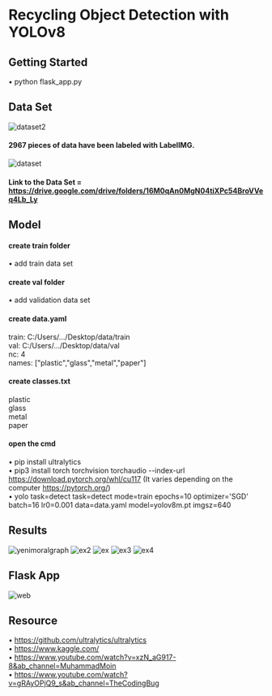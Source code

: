 # Recycling Object Detection with YOLOv8
## Getting Started
• python flask_app.py
## Data Set 
![dataset2](https://github.com/eminebusrasalihoglu/YOLOv8-Object-Detection/assets/58669314/ef9db7eb-b87e-4e4f-b707-89cee0633ee0)
#### 2967 pieces of data have been labeled with LabelIMG.
![dataset](https://github.com/eminebusrasalihoglu/YOLOv8-Object-Detection/assets/58669314/c1344654-2d7c-4dc1-97ca-4eca216c728c)
#### Link to the Data Set = https://drive.google.com/drive/folders/16M0qAn0MgN04tiXPc54BroVVeq4Lb_Ly
## Model
#### create train folder
• add train data set
#### create val folder
• add validation data set
#### create data.yaml 
train: C:/Users/.../Desktop/data/train  
val: C:/Users/.../Desktop/data/val  
nc: 4  
names: ["plastic","glass","metal","paper"]  
#### create classes.txt
plastic  
glass  
metal  
paper  
#### open the cmd 
• pip install ultralytics  
• pip3 install torch torchvision torchaudio --index-url https://download.pytorch.org/whl/cu117  (It varies depending on the computer https://pytorch.org/)    
• yolo task=detect task=detect mode=train epochs=10 optimizer='SGD' batch=16 lr0=0.001 data=data.yaml model=yolov8m.pt imgsz=640   
## Results
![yenimoralgraph](https://github.com/eminebusrasalihoglu/YOLOv8-Object-Detection/assets/58669314/e04121f6-2f50-45d8-b0a0-b24dd0d2091c)
![ex2](https://github.com/eminebusrasalihoglu/YOLOv8-Object-Detection/assets/58669314/0e321cc9-d39b-4b5a-9c35-46f6d5c14f2b)
![ex](https://github.com/eminebusrasalihoglu/YOLOv8-Object-Detection/assets/58669314/bb39cd1a-bf85-4196-9d89-dfd4b05339f4)
![ex3](https://github.com/eminebusrasalihoglu/YOLOv8-Object-Detection/assets/58669314/87095946-9f91-45db-8cf0-6096c66b7b66)
![ex4](https://github.com/eminebusrasalihoglu/YOLOv8-Object-Detection/assets/58669314/ea5cac06-ade1-4873-bb36-b4b2ed857200)
## Flask App
![web](https://github.com/eminebusrasalihoglu/YOLOv8-Object-Detection/assets/58669314/3d4f9e67-5669-4d3a-b7d1-2e7c76cdd0ed)

## Resource
• https://github.com/ultralytics/ultralytics  
• https://www.kaggle.com/  
• https://www.youtube.com/watch?v=xzN_aG917-8&ab_channel=MuhammadMoin  
• https://www.youtube.com/watch?v=gRAyOPjQ9_s&ab_channel=TheCodingBug  
